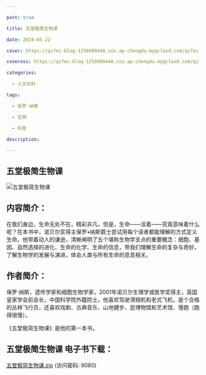 ```yaml
---

post: true

title: 五堂极简生物课

date: 2024-05-22

cover: https://qifei-blog-1256009448.cos.ap-chengdu.myqcloud.com/qifei-blog/6638a2c50ea9cb14038342cc.jpg

coveross: https://qifei-blog-1256009448.cos.ap-chengdu.myqcloud.com/qifei-blog/6638a2c50ea9cb14038342cc.jpg

categories:

  - 人文社科

tags:

  - 保罗·纳斯 

  - 生物 

  - 科普

description: 

---
```




## 五堂极简生物课 

![五堂极简生物课 ](https://qifei-blog-1256009448.cos.ap-chengdu.myqcloud.com/qifei-blog/6638a2c50ea9cb14038342cc.jpg)

## 内容简介：

在我们身边，生命无处不在，精彩非凡。但是，生命——活着——究竟意味着什么呢？在本书中，诺贝尔奖得主保罗•纳斯爵士尝试用每个读者都能理解的方式定义生命。他带着动人的谦逊，清晰阐明了五个堪称生物学支点的重要概念：细胞、基因、自然选择的进化、生命的化学、生命的信息，带我们理解生命的复杂与奇妙，了解生物学的发展与演进，体会人类与所有生命的息息相关。

## 作者简介：

保罗·纳斯，遗传学家和细胞生物学家，2001年诺贝尔生理学或医学奖得主，英国皇家学会前会长，中国科学院外籍院士。他喜欢驾驶滑翔机和老式飞机，是个合格的丛林飞行员，还喜欢戏剧、古典音乐、山地健步、逛博物馆和艺术馆、慢跑（跑得很慢）。

《五堂极简生物课》是他的第一本书。

## 五堂极简生物课 电子书下载：

<a href="https://url54.ctfile.com/f/18000254-1242260989-dd44aa?p=9080" target="_blank" rel="noopener">五堂极简生物课.zip</a> (访问密码: 9080)



                    